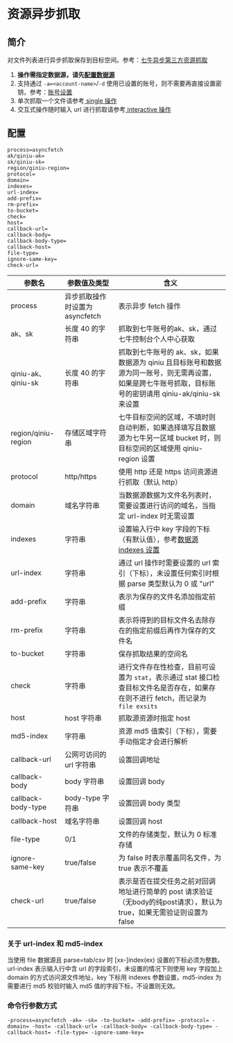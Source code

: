 # 资源异步抓取

## 简介
对文件列表进行异步抓取保存到目标空间。参考：[七牛异步第三方资源抓取](https://developer.qiniu.com/kodo/api/4097/asynch-fetch)  
1. **操作需指定数据源，请先[配置数据源](datasource.md)**  
2. 支持通过 `-a=<account-name>`/`-d` 使用已设置的账号，则不需要再直接设置密钥，参考：[账号设置](../README.md#账号设置)  
3. 单次抓取一个文件请参考[ single 操作](single.md)  
4. 交互式操作随时输入 url 进行抓取请参考[ interactive 操作](interactive.md)  

## 配置
```
process=asyncfetch
ak/qiniu-ak=
sk/qiniu-sk=
region/qiniu-region=
protocol=
domain=
indexes=
url-index=
add-prefix=
rm-prefix=
to-bucket=
check=
host=
callback-url=
callback-body=
callback-body-type=
callback-host=
file-type=
ignore-same-key=
check-url=
```  
|参数名|参数值及类型 | 含义|  
|-----|-------|-----|  
|process| 异步抓取操作时设置为 asyncfetch | 表示异步 fetch 操作|  
|ak、sk|长度 40 的字符串|抓取到七牛账号的ak、sk，通过七牛控制台个人中心获取|  
|qiniu-ak、qiniu-sk|长度 40 的字符串|抓取到七牛账号的 ak、sk，如果数据源为 qiniu 且目标账号和数据源为同一账号，则无需再设置，如果是跨七牛账号抓取，目标账号的密钥请用 qiniu-ak/qiniu-sk 来设置|  
|region/qiniu-region|存储区域字符串|七牛目标空间的区域，不填时则自动判断，如果选择填写且数据源为七牛另一区域 bucket 时，则目标空间的区域使用 qiniu-region 设置|  
|protocol| http/https| 使用 http 还是 https 访问资源进行抓取（默认 http）|  
|domain| 域名字符串| 当数据源数据为文件名列表时，需要设置进行访问的域名，当指定 url-index 时无需设置|  
|indexes|字符串| 设置输入行中 key 字段的下标（有默认值），参考[数据源 indexes 设置](datasource.md#1-公共参数)|  
|url-index| 字符串| 通过 url 操作时需要设置的 url 索引（下标），未设置任何索引时根据 parse 类型默认为 0 或 "url"|  
|add-prefix| 字符串| 表示为保存的文件名添加指定前缀|  
|rm-prefix| 字符串| 表示将得到的目标文件名去除存在的指定前缀后再作为保存的文件名|   
|to-bucket|字符串| 保存抓取结果的空间名|  
|check|字符串| 进行文件存在性检查，目前可设置为 `stat`，表示通过 stat 接口检查目标文件名是否存在，如果存在则不进行 fetch，而记录为 `file exsits`|  
|host| host 字符串|抓取源资源时指定 host|  
|md5-index| 字符串| 资源 md5 值索引（下标），需要手动指定才会进行解析|  
|callback-url| 公网可访问的 url 字符串| 设置回调地址|  
|callback-body| body 字符串| 设置回调 body|  
|callback-body-type| body-type 字符串| 设置回调 body 类型|  
|callback-host| 域名字符串| 设置回调 host |  
|file-type| 0/1| 文件的存储类型，默认为 0 标准存储|  
|ignore-same-key| true/false|为 false 时表示覆盖同名文件，为 true 表示不覆盖|  
|check-url| true/false|表示是否在提交任务之前对回调地址进行简单的 post 请求验证（无body的纯post请求），默认为 true，如果无需验证则设置为 false|  

### 关于 url-index 和 md5-index
当使用 file 数据源且 parse=tab/csv 时 [xx-]index(ex) 设置的下标必须为整数。url-index 表示输入行中含 url 的字段索引，未设置的情况下则使用
key 字段加上 domain 的方式访问源文件地址，key 下标用 indexes 参数设置，md5-index 为需要进行 md5 校验时输入 md5 值的字段下标，不设置则无效。  

### 命令行参数方式
```
-process=asyncfetch -ak= -sk= -to-bucket= -add-prefix= -protocol= -domain= -host= -callback-url= -callback-body= -callback-body-type= -callback-host= -file-type= -ignore-same-key=
```

